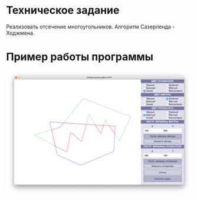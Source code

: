 # Техническое задание

Реализовать отсечение многоугольников. Алгоритм Сазерленда - Ходжмена.

# Пример работы программы

![](https://github.com/kovkir/bmstu-cg-labs/raw/main/lab_9/example/example.png)
